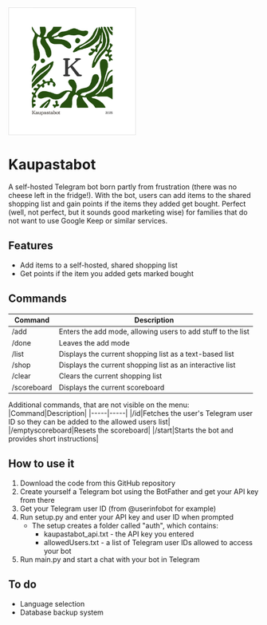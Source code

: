 <img src="logo.png" alt="Kaupastabot logo" width="256"/>

# Kaupastabot

A self-hosted Telegram bot born partly from frustration (there was no cheese left in the fridge!). With the bot, users can add items to the shared shopping list and gain points if the items they added get bought. Perfect (well, not perfect, but it sounds good marketing wise) for families that do not want to use Google Keep or similar services.

## Features

- Add items to a self-hosted, shared shopping list
- Get points if the item you added gets marked bought

## Commands

|Command|Description|
|-----|-----|
|/add|Enters the add mode, allowing users to add stuff to the list
|/done|Leaves the add mode|
|/list|Displays the current shopping list as a text-based list|
|/shop|Displays the current shopping list as an interactive list|
|/clear|Clears the current shopping list|
|/scoreboard|Displays the current scoreboard|


Additional commands, that are not visible on the menu:
|Command|Description|
|-----|-----|
|/id|Fetches the user's Telegram user ID so they can be added to the allowed users list|
|/emptyscoreboard|Resets the scoreboard|
|/start|Starts the bot and provides short instructions|

## How to use it

1) Download the code from this GitHub repository
2) Create yourself a Telegram bot using the BotFather and get your API key from there
3) Get your Telegram user ID (from @userinfobot for example)
4) Run setup.py and enter your API key and user ID when prompted
    - The setup creates a folder called "auth", which contains:
        - kaupastabot_api.txt - the API key you entered
        - allowedUsers.txt - a list of Telegram user IDs allowed to access your bot
5) Run main.py and start a chat with your bot in Telegram


## To do

- Language selection
- Database backup system